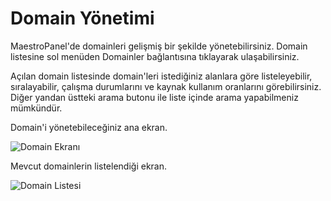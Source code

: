 # Domain Yönetimi

MaestroPanel'de domainleri gelişmiş bir şekilde yönetebilirsiniz. Domain listesine sol menüden Domainler bağlantısına tıklayarak ulaşabilirsiniz.

Açılan domain listesinde domain'leri istediğiniz alanlara göre listeleyebilir, sıralayabilir, çalışma durumlarını ve kaynak kullanım oranlarını görebilirsiniz. Diğer yandan üstteki arama butonu ile liste içinde arama yapabilmeniz mümkündür.

Domain'i yönetebileceğiniz ana ekran.

![](https://lh4.googleusercontent.com/E0AmBIAK_WA4p40ptBCXgZ98xrxkKXUL9to1AeGKlv8Wn0m9rEqm-ju5yUKXcbpsDzD3yTdGIND0M6lFgywSuS-5MNykhuZpW78JmurWFZdde19DPUbwe_qkq-_LsGceMw "Domain Ekranı")

Mevcut domainlerin listelendiği ekran.

![](https://lh4.googleusercontent.com/gGSzcAmVs5vY_lAyRMXiq9168vrJqglSLg-Wm32xgoPoYMeKutLDL_KcizAtg6qyRHdFj0TBXU6VzhiIHxak5Hz3m8QPIWNsXGqh9ckh5MgcMSZOd-F_9eoaUZ1DXECoWA "Domain Listesi")

